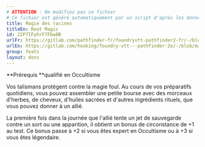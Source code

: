 ```yaml
---
# ATTENTION : Ne modifiez pas ce fichier
# Ce fichier est généré automatiquement par un script d'après les données du module Foundry VTT officiel et de sa traduction
title: Magie des racines
titleEn: Root Magic
id: 22P7IFyhrF7Fbw8B
urlFr: https://gitlab.com/pathfinder-fr/foundryvtt-pathfinder2-fr/-/blob/master/data/feats/22P7IFyhrF7Fbw8B.htm
urlEn: https://gitlab.com/hooking/foundry-vtt---pathfinder-2e/-/blob/master/packs/data/feats.db/root-magic.json
group: feats
layout: dons
---
```

**Prérequis **qualifié en Occultisme

Vos talismans protègent contre la magie foul. Au cours de vos préparatifs quotidiens, vous pouvez assembler une petite bourse avec des morceaux d'herbes, de cheveux, d'huiles sacrées et d'autres ingrédients rituels, que vous pouvez donner à un allié.

La première fois dans la journée que l'allié tente un jet de sauvegarde contre un sort ou une apparition, il obtient un bonus de circonstance de +1 au test. Ce bonus passe à +2 si vous êtes expert en Occultisme ou à +3 si vous êtes légendaire.


